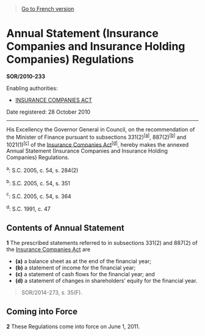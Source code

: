 > [Go to French version](/fr/Règlements/Décrets,%20ordonnances%20et%20règlements%20statutaires/2010/233.md)

# Annual Statement (Insurance Companies and Insurance Holding Companies) Regulations

**SOR/2010-233**

Enabling authorities: 
- [INSURANCE COMPANIES ACT](/en/Acts/Statutes%20of%20Canada/1991/c.%2047.md)

Date registered: 28 October 2010

----------

His Excellency the Governor General in Council, on the recommendation of the Minister of Finance pursuant to subsections 331(2)<sup><a href='#fn_1a'>[a]</a></sup>, 887(2)<sup><a href='#fn_1b'>[b]</a></sup> and 1021(1)<sup><a href='#fn_1c'>[c]</a></sup> of the [Insurance Companies Act](/en/Acts/Statutes%20of%20Canada/1991/c.%2047.md)<sup><a href='#fn_1d'>[d]</a></sup>, hereby makes the annexed Annual Statement (Insurance Companies and Insurance Holding Companies) Regulations.

<a name='fn_1a'><sup>a</sup></a>: S.C. 2005, c. 54, s. 284(2)<br />

<a name='fn_1b'><sup>b</sup></a>: S.C. 2005, c. 54, s. 351<br />

<a name='fn_1c'><sup>c</sup></a>: S.C. 2005, c. 54, s. 364<br />

<a name='fn_1d'><sup>d</sup></a>: S.C. 1991, c. 47<br />




## Contents of Annual Statement


**1** The prescribed statements referred to in subsections 331(2) and 887(2) of the [Insurance Companies Act](/en/Acts/Statutes%20of%20Canada/1991/c.%2047.md) are
- **(a)** a balance sheet as at the end of the financial year;
- **(b)** a statement of income for the financial year;
- **(c)** a statement of cash flows for the financial year; and
- **(d)** a statement of changes in shareholders’ equity for the financial year.
> SOR/2014-273, s. 35(F).





## Coming into Force


**2** These Regulations come into force on June 1, 2011.


